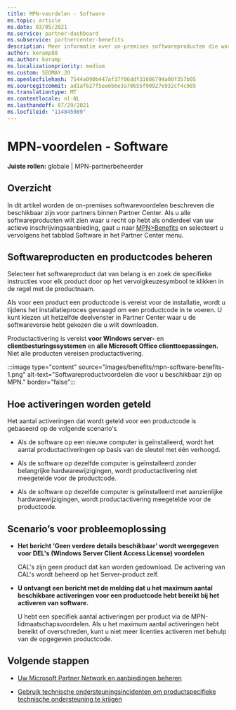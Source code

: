 ```yaml
---
title: MPN-voordelen - Software
ms.topic: article
ms.date: 03/05/2021
ms.service: partner-dashboard
ms.subservice: partnercenter-benefits
description: Meer informatie over on-premises softwareproducten die worden aangeboden als Microsoft Partner Network (MPN)-voordelen
author: keramp88
ms.author: keramp
ms.localizationpriority: medium
ms.custom: SEOMAY.20
ms.openlocfilehash: 7544a090b447af37f06ddf31606794a00f357b05
ms.sourcegitcommit: ad1af627f5ee6b6e3a70655f90927e932cf4c985
ms.translationtype: MT
ms.contentlocale: nl-NL
ms.lasthandoff: 07/29/2021
ms.locfileid: "114845989"
---
```

# <a name="mpn-benefits---software"></a>MPN-voordelen - Software

**Juiste rollen:** globale | MPN-partnerbeheerder

## <a name="overview"></a>Overzicht

In dit artikel worden de on-premises softwarevoordelen beschreven die beschikbaar zijn voor partners binnen Partner Center. Als u alle softwareproducten wilt zien waar u recht op hebt als onderdeel van uw actieve inschrijvingsaanbieding, gaat u naar  [MPN>Benefits](https://partner.microsoft.com/dashboard/mpn/membership/benefits/software) en selecteert u vervolgens het tabblad Software in het Partner Center menu.  

## <a name="manage-software-products-and-product-keys"></a>Softwareproducten en productcodes beheren

Selecteer het softwareproduct dat van belang is en zoek de specifieke instructies voor elk product door op het vervolgkeuzesymbool te klikken in de regel met de productnaam.

Als voor een product een productcode is vereist voor de installatie, wordt u tijdens het installatieproces gevraagd om een productcode in te voeren. U kunt kiezen uit hetzelfde deelvenster in Partner Center waar u de softwareversie hebt gekozen die u wilt downloaden.

Productactivering is vereist **voor Windows server-** en **clientbesturingssystemen** en **alle Microsoft Office clienttoepassingen.** Niet alle producten vereisen productactivering.

:::image type="content" source="images/benefits/mpn-software-benefits-1.png" alt-text="Softwareproductvoordelen die voor u beschikbaar zijn op MPN." border="false":::

## <a name="how-activations-are-counted"></a>Hoe activeringen worden geteld

Het aantal activeringen dat wordt geteld voor een productcode is gebaseerd op de volgende scenario's

- Als de software op een nieuwe computer is geïnstalleerd, wordt het aantal productactiveringen op basis van de sleutel met één verhoogd.
 
- Als de software op dezelfde computer is geïnstalleerd zonder belangrijke hardwarewijzigingen, wordt productactivering niet meegetelde voor de productcode.

- Als de software op dezelfde computer is geïnstalleerd met aanzienlijke hardwarewijzigingen, wordt productactivering meegetelde voor de productcode.

## <a name="troubleshooting-scenarios"></a>Scenario’s voor probleemoplossing

- **Het bericht 'Geen verdere details beschikbaar' wordt weergegeven voor DEL's (Windows Server Client Access License) voordelen**

    CAL's zijn geen product dat kan worden gedownload. De activering van CAL's wordt beheerd op het Server-product zelf.

- **U ontvangt een bericht met de melding dat u het maximum aantal beschikbare activeringen voor een productcode hebt bereikt bij het activeren van software.**

    U hebt een specifiek aantal activeringen per product via de MPN-lidmaatschapsvoordelen. Als u het maximum aantal activeringen hebt bereikt of overschreden, kunt u niet meer licenties activeren met behulp van de opgegeven productcode.


 ## <a name="next-steps"></a>Volgende stappen

- [Uw Microsoft Partner Network en aanbiedingen beheren](manage-your-partner-network-benefits.md)

- [Gebruik technische ondersteuningsincidenten om productspecifieke technische ondersteuning te krijgen](mpn-benefits-technical-support.md)



